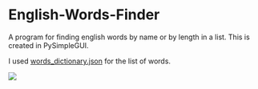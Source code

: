 # English-Words-Finder
A program for finding english words by name or by length in a list. This is created in PySimpleGUI.

I used [words_dictionary.json](https://github.com/dwyl/english-words) for the list of words.

<img src="https://i.ibb.co/HYnNJ6w/ewf.png"></img>
